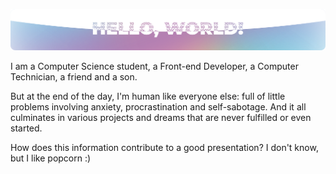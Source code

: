 ![Header](https://raw.githubusercontent.com/lucasmc64/lucasmc64/master/assets/header.png)

I am a Computer Science student, a Front-end Developer, a Computer Technician, a friend and a son.

But at the end of the day, I'm human like everyone else: full of little problems involving anxiety, procrastination and self-sabotage. And it all culminates in various projects and dreams that are never fulfilled or even started.

How does this information contribute to a good presentation? I don't know, but I like popcorn :)

